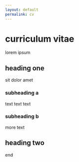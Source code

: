 ```yaml
---
layout: default
permalink: cv
---
```


# curriculum vitae

lorem ipsum

## heading one

sit dolor amet

### subheading a

text text text

### subheading b

more text

## heading two

end
